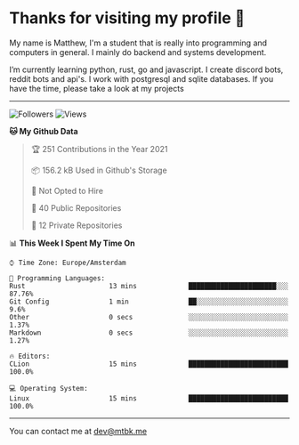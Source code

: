 # Thanks for visiting my profile 👋
My name is Matthew, I'm a student that is really into programming and computers in general. I mainly do backend and systems development.


I’m currently learning python, rust, go and javascript. I create discord bots, reddit bots and api's. I work with postgresql and sqlite databases. If you have the time, please take a look at my projects

---
![Followers](https://img.shields.io/github/followers/DankDumpster?style=social)
![Views](https://komarev.com/ghpvc/?username=DankDumpster&style=flat-square&color=green)
<!--START_SECTION:waka-->
**🐱 My Github Data** 

> 🏆 251 Contributions in the Year 2021
 > 
> 📦 156.2 kB Used in Github's Storage 
 > 
> 🚫 Not Opted to Hire
 > 
> 📜 40 Public Repositories 
 > 
> 🔑 12 Private Repositories  
 > 
📊 **This Week I Spent My Time On** 

```text
⌚︎ Time Zone: Europe/Amsterdam

💬 Programming Languages: 
Rust                     13 mins             ██████████████████████░░░   87.76% 
Git Config               1 min               ██░░░░░░░░░░░░░░░░░░░░░░░   9.6% 
Other                    0 secs              ░░░░░░░░░░░░░░░░░░░░░░░░░   1.37% 
Markdown                 0 secs              ░░░░░░░░░░░░░░░░░░░░░░░░░   1.27%

🔥 Editors: 
CLion                    15 mins             █████████████████████████   100.0%

💻 Operating System: 
Linux                    15 mins             █████████████████████████   100.0%

```


<!--END_SECTION:waka-->
-------

You can contact me at dev@mtbk.me
